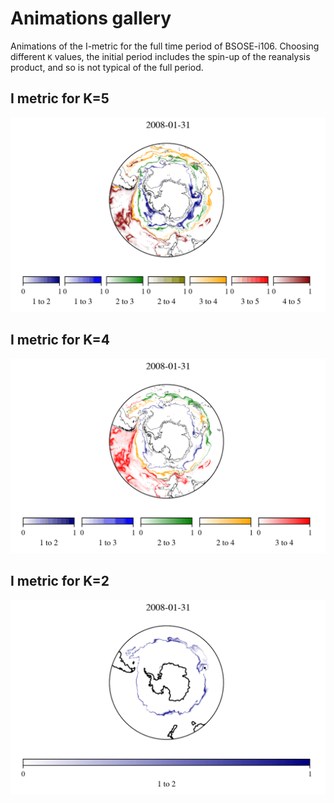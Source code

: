 # Animations gallery

Animations of the I-metric for the full time period of BSOSE-i106.
Choosing different `K` values, the initial period includes the spin-up
of the reanalysis product, and so is not typical of the full period.

## I metric for K=5

![I metric for K=5](gifs/boundaries-k5.gif)

## I metric for K=4

![I metric for K=4](gifs/boundaries-k4.gif)

## I metric for K=2

![I metric for K=2](gifs/boundaries-k2.gif)

